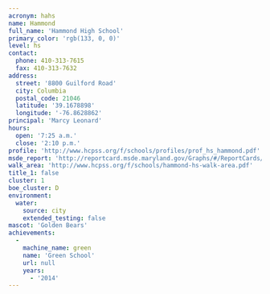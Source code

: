 ```yaml
---
acronym: hahs
name: Hammond
full_name: 'Hammond High School'
primary_color: 'rgb(133, 0, 0)'
level: hs
contact:
  phone: 410-313-7615
  fax: 410-313-7632
address:
  street: '8800 Guilford Road'
  city: Columbia
  postal_code: 21046
  latitude: '39.1678898'
  longitude: '-76.8628862'
principal: 'Marcy Leonard'
hours:
  open: '7:25 a.m.'
  close: '2:10 p.m.'
profile: 'http://www.hcpss.org/f/schools/profiles/prof_hs_hammond.pdf'
msde_report: 'http://reportcard.msde.maryland.gov/Graphs/#/ReportCards/ReportCardSchool/1//1/13/0619/'
walk_area: 'http://www.hcpss.org/f/schools/hammond-hs-walk-area.pdf'
title_1: false
cluster: 1
boe_cluster: D
environment:
  water:
    source: city
    extended_testing: false
mascot: 'Golden Bears'
achievements:
  -
    machine_name: green
    name: 'Green School'
    url: null
    years:
      - '2014'
---
```

